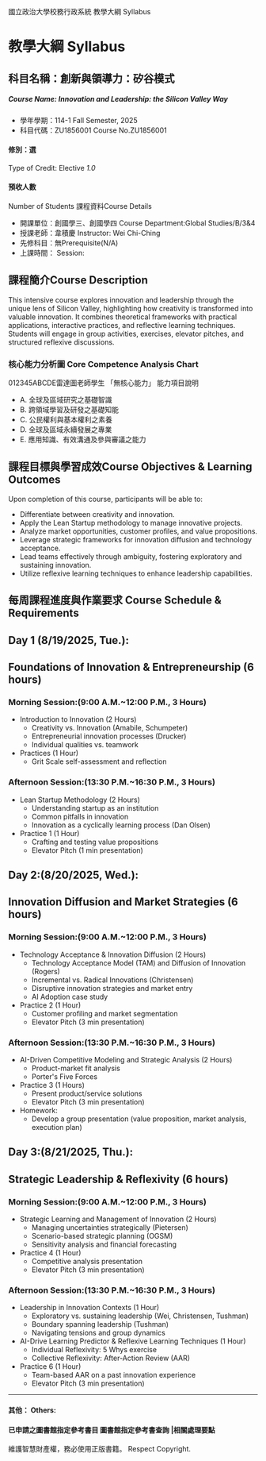 國立政治大學校務行政系統 教學大綱 Syllabus
# 教學大綱 Syllabus
##  科目名稱：創新與領導力：矽谷模式
#####  Course Name: Innovation and Leadership: the Silicon Valley Way
  * 學年學期：114-1 Fall Semester, 2025 
  * 科目代碼：ZU1856001 Course No.ZU1856001
#### 修別：選
Type of Credit: Elective 
_1.0_
#### 預收人數
Number of Students
課程資料Course Details
  * 開課單位：創國學三、創國學四 Course Department:Global Studies/B/3&4 
  * 授課老師：韋積慶 Instructor: Wei Chi-Ching 
  * 先修科目：無Prerequisite(N/A)
  * 上課時間： Session: 
##  課程簡介Course Description
This intensive course explores innovation and leadership through the unique lens of Silicon Valley, highlighting how creativity is transformed into valuable innovation. It combines theoretical frameworks with practical applications, interactive practices, and reflective learning techniques. Students will engage in group activities, exercises, elevator pitches, and structured reflexive discussions.
###  核心能力分析圖 Core Competence Analysis Chart
012345ABCDE雷達圖老師學生
「無核心能力」 
能力項目說明
  * A. 全球及區域研究之基礎智識
  * B. 跨領域學習及研發之基礎知能
  * C. 公民權利與基本權利之素養
  * D. 全球及區域永續發展之專業
  * E. 應用知識、有效溝通及參與審議之能力
##  課程目標與學習成效Course Objectives & Learning Outcomes 
Upon completion of this course, participants will be able to:
  * Differentiate between creativity and innovation.
  * Apply the Lean Startup methodology to manage innovative projects.
  * Analyze market opportunities, customer profiles, and value propositions.
  * Leverage strategic frameworks for innovation diffusion and technology acceptance.
  * Lead teams effectively through ambiguity, fostering exploratory and sustaining innovation.
  * Utilize reflexive learning techniques to enhance leadership capabilities.
##  每周課程進度與作業要求 Course Schedule & Requirements
## Day 1 (8/19/2025, Tue.): 
## Foundations of Innovation & Entrepreneurship (6 hours)
### Morning Session:(9:00 A.M.~12:00 P.M., 3 Hours)
  * Introduction to Innovation (2 Hours)
    * Creativity vs. Innovation (Amabile, Schumpeter)
    * Entrepreneurial innovation processes (Drucker)
    * Individual qualities vs. teamwork
  * Practices (1 Hour)
    * Grit Scale self-assessment and reflection
### Afternoon Session:(13:30 P.M.~16:30 P.M., 3 Hours)
  * Lean Startup Methodology (2 Hours)
    * Understanding startup as an institution
    * Common pitfalls in innovation
    * Innovation as a cyclically learning process (Dan Olsen)
  * Practice 1 (1 Hour)
    * Crafting and testing value propositions
    * Elevator Pitch (1 min presentation)
## Day 2:(8/20/2025, Wed.): 
## Innovation Diffusion and Market Strategies (6 hours)
### Morning Session:(9:00 A.M.~12:00 P.M., 3 Hours)
  * Technology Acceptance & Innovation Diffusion (2 Hours)
    * Technology Acceptance Model (TAM) and Diffusion of Innovation (Rogers)
    * Incremental vs. Radical Innovations (Christensen)
    * Disruptive innovation strategies and market entry
    * AI Adoption case study
  * Practice 2 (1 Hour)
    * Customer profiling and market segmentation
    * Elevator Pitch (3 min presentation)
### Afternoon Session:(13:30 P.M.~16:30 P.M., 3 Hours)
  * AI-Driven Competitive Modeling and Strategic Analysis (2 Hours)
    * Product-market fit analysis
    * Porter's Five Forces
  * Practice 3 (1 Hours)
    * Present product/service solutions
    * Elevator Pitch (3 min presentation)
  * Homework:
    * Develop a group presentation (value proposition, market analysis, execution plan)
## Day 3:(8/21/2025, Thu.):
## Strategic Leadership & Reflexivity (6 hours)
### Morning Session:(9:00 A.M.~12:00 P.M., 3 Hours)
  * Strategic Learning and Management of Innovation (2 Hours)
    * Managing uncertainties strategically (Pietersen)
    * Scenario-based strategic planning (OGSM)
    * Sensitivity analysis and financial forecasting
  * Practice 4 (1 Hour)
    * Competitive analysis presentation
    * Elevator Pitch (3 min presentation)
### Afternoon Session:(13:30 P.M.~16:30 P.M., 3 Hours)
  * Leadership in Innovation Contexts (1 Hour)
    * Exploratory vs. sustaining leadership (Wei, Christensen, Tushman)
    * Boundary spanning leadership (Tushman)
    * Navigating tensions and group dynamics
  * AI-Drive Learning Predictor & Reflexive Learning Techniques (1 Hour)
    * Individual Reflexivity: 5 Whys exercise
    * Collective Reflexivity: After-Action Review (AAR)
  * Practice 6 (1 Hour)
    * Team-based AAR on a past innovation experience
    * Elevator Pitch (3 min presentation)
---  
####  其他： Others:
####  已申請之圖書館指定參考書目  圖書館指定參考書查詢 |相關處理要點
維護智慧財產權，務必使用正版書籍。 Respect Copyright.